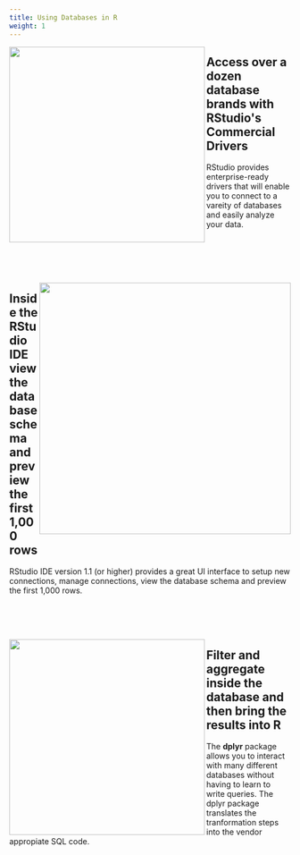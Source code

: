 ```yaml
---
title: Using Databases in R
weight: 1
---
```


<img src="drivers.png" width = 350 align="left"/>


<h2>Access over a dozen database brands with RStudio's Commercial Drivers</h2>

RStudio provides enterprise-ready drivers that will enable you to connect to a vareity of databases and easily analyze your data.

<br/><br/><br/><br/>

<img src="ide.png" width = 450 align="right"/>
<h2>Inside the RStudio IDE view the database schema and preview the first 1,000 rows</h2>

RStudio IDE version 1.1 (or higher) provides a great UI interface to setup new connections, manage connections, view the database schema and preview the first 1,000 rows.


<br/><br/><br/>

<img src="dplyr.png" width = 350 align="left"/>


<h2>Filter and aggregate inside the database and then bring the results into R </h2>

The **dplyr** package allows you to interact with many different databases without having to learn to write queries.  The dplyr package translates the tranformation steps into the vendor appropiate SQL code.

